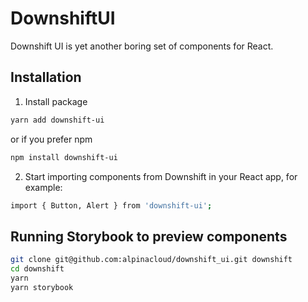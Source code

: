 # DownshiftUI
Downshift UI is yet another boring set of components for React.


## Installation
1. Install package
```bash
yarn add downshift-ui
```

or if you prefer npm

```bash
npm install downshift-ui
```


2. Start importing components from Downshift in your React app, for example:

```bash
import { Button, Alert } from 'downshift-ui';
```


## Running Storybook to preview components
```bash
git clone git@github.com:alpinacloud/downshift_ui.git downshift
cd downshift
yarn
yarn storybook
```